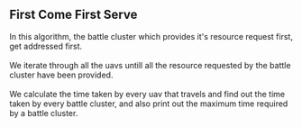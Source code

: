## First Come First Serve

In this algorithm, the battle cluster which provides it's resource request first, get addressed first.<br><br>
We iterate through all the uavs untill all the resource requested by the battle cluster have been provided.<br><br>
We calculate the time taken by every uav that travels and find out the time taken by every battle cluster, and also print out the maximum time required by a battle cluster.
